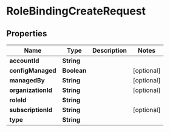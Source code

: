 

# RoleBindingCreateRequest


## Properties

Name | Type | Description | Notes
------------ | ------------- | ------------- | -------------
**accountId** | **String** |  | 
**configManaged** | **Boolean** |  |  [optional]
**managedBy** | **String** |  |  [optional]
**organizationId** | **String** |  |  [optional]
**roleId** | **String** |  | 
**subscriptionId** | **String** |  |  [optional]
**type** | **String** |  | 



